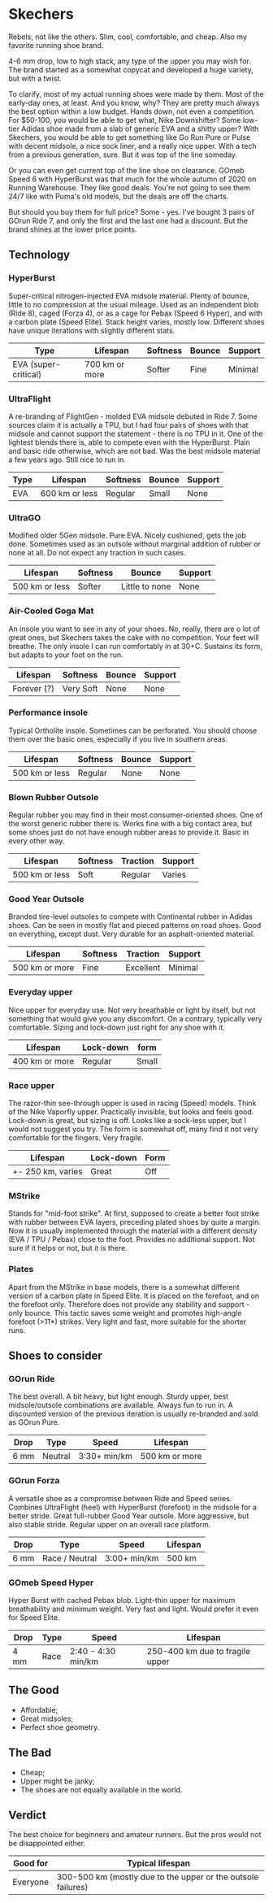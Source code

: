 # Skechers

Rebels, not like the others. Slim, cool, comfortable, and cheap. Also my favorite running shoe brand.

4-6 mm drop, low to high stack, any type of the upper you may wish for. The brand started as a somewhat copycat and developed a huge variety, but with a twist.

To clarify, most of my actual running shoes were made by them. Most of the early-day ones, at least. And you know, why? They are pretty much always the best option within a low budget. Hands down, not even a competition. For $50-100, you would be able to get what, Nike Downshifter? Some low-tier Adidas shoe made from a slab of generic EVA and a shitty upper? With Skechers, you would be able to get something like Go Run Pure or Pulse with decent midsole, a nice sock liner, and a really nice upper. With a tech from a previous generation, sure. But it was top of the line someday. 

Or you can even get current top of the line shoe on clearance. GOmeb Speed 6 with HyperBurst was that much for the whole autumn of 2020 on Running Warehouse. They like good deals. You're not going to see them 24/7 like with Puma's old models, but the deals are off the charts.

But should you buy them for full price? Some - yes. I've bought 3 pairs of GOrun Ride 7, and only the first and the last one had a discount. But the brand shines at the lower price points. 

## Technology

### HyperBurst

Super-critical nitrogen-injected EVA midsole material. Plenty of bounce, little to no compression at the usual mileage. Used as an independent blob (Ride 8), caged (Forza 4), or as a cage for Pebax (Speed 6 Hyper), and with a carbon plate (Speed Elite). Stack height varies, mostly low. Different shoes have unique iterations with slightly different stats. 

| Type                  | Lifespan       | Softness | Bounce | Support |
| --------------------- | -------------- | -------- | ------ | ------- |
| EVA (super-critical)  | 700 km or more | Softer   | Fine   | Minimal |

### UltraFlight

A re-branding of FlightGen - molded EVA midsole debuted in Ride 7. Some sources claim it is actually a TPU, but I had four pairs of shoes with that midsole and cannot support the statement - there is no TPU in it. One of the lightest blends there is, able to compete even with the HyperBurst. Plain and basic ride otherwise, which are not bad. Was the best midsole material a few years ago. Still nice to run in.

| Type | Lifespan       | Softness | Bounce | Support |
| ---- | -------------- | -------- | ------ | ------- |
| EVA  | 600 km or less | Regular  | Small  | None    |

### UltraGO

Modified older 5Gen midsole. Pure EVA. Nicely cushioned, gets the job done. Sometimes used as an outsole without marginal addition of rubber or none at all. Do not expect any traction in such cases.

| Lifespan       | Softness | Bounce         | Support |
| -------------- | -------- | -------------- | ------- |
| 500 km or less | Softer   | Little to none | None    |

### Air-Cooled Goga Mat

An insole you want to see in any of your shoes. No, really, there are o lot of great ones, but Skechers takes the cake with no competition. Your feet will breathe. The only insole I can run comfortably in at 30+C. Sustains its form, but adapts to your foot on the run.

| Lifespan    | Softness  | Bounce | Support |
| ----------- | --------- | ------ | ------- |
| Forever (?) | Very Soft | None   | None    |

### Performance insole

Typical Ortholite insole. Sometimes can be perforated. You should choose them over the basic ones, especially if you live in southern areas.

| Lifespan       | Softness | Bounce | Support |
| -------------- | -------- | ------ | ------- |
| 500 km or less | Regular  | None   | None    |

### Blown Rubber Outsole

Regular rubber you may find in their most consumer-oriented shoes. One of the worst generic rubber there is. Works fine with a big contact area, but some shoes just do not have enough rubber areas to provide it. Basic in every other way.

| Lifespan       | Softness | Traction | Support |
| -------------- | -------- | -------- | ------- |
| 500 km or less | Soft     | Regular  | Varies  |

### Good Year Outsole

Branded tire-level outsoles to compete with Continental rubber in Adidas shoes. Can be seen in mostly flat and pieced patterns on road shoes. Good on everything, except dust. Very durable for an asphalt-oriented material.

| Lifespan       | Softness | Traction  | Support |
| -------------- | -------- | --------- | ------- |
| 500 km or more | Fine     | Excellent | Minimal |

### Everyday upper

Nice upper for everyday use. Not very breathable or light by itself, but not something that would give you any discomfort. On a contrary, typically very comfortable. Sizing and lock-down just right for any shoe with it.

| Lifespan       | Lock-down | form  |
| -------------- | --------- | ----- |
| 400 km or more | Regular   | Small |

### Race upper

The razor-thin see-through upper is used in racing (Speed) models. Think of the Nike Vaporfly upper. Practically invisible, but looks and feels good. Lock-down is great, but sizing is off. Looks like a sock-less upper, but I would not suggest you try. The form is somewhat off, many find it not very comfortable for the fingers. Very fragile.

| Lifespan          | Lock-down | Form |
| ----------------- | --------- | ---- |
| +- 250 km, varies | Great     | Off  |

### MStrike

Stands for "mid-foot strike". At first, supposed to create a better foot strike with rubber between EVA layers, preceding plated shoes by quite a margin. Now it is usually implemented through the material with a different density (EVA / TPU / Pebax) close to the foot. Provides no additional support. Not sure if it helps or not, but it is there.

### Plates

Apart from the MStrike in base models, there is a somewhat different version of a carbon plate in Speed Elite. It is placed on the forefoot, and on the forefoot only. Therefore does not provide any stability and support - only bounce. This tactic saves some weight and promotes high-angle forefoot (>11*) strikes. Very light and fast, more suitable for the shorter runs.

## Shoes to consider

### GOrun Ride

The best overall. A bit heavy, but light enough. Sturdy upper, best midsole/outsole combinations are available. Always fun to run in. A discounted version of the previous iteration is usually re-branded and sold as GOrun Pure.

| Drop | Type    | Speed        | Lifespan       |
| ---- | ------- | ------------ | -------------- |
| 6 mm | Neutral | 3:30+ min/km | 500 km or more |

### GOrun Forza

A versatile shoe as a compromise between Ride and Speed series. Combines UltraFlight (heel) with HyperBurst (forefoot) in the midsole for a better stride. Great full-rubber Good Year outsole. More aggressive, but also stable stride. Regular upper on an overall race platform.

| Drop | Type           | Speed        | Lifespan |
| ---- | -------------- | ------------ | -------- |
| 6 mm | Race / Neutral | 3:00+ min/km | 500 km   |

### GOmeb Speed Hyper

Hyper Burst with cached Pebax blob. Light-thin upper for maximum breathability and minimum weight. Very fast and light. Would prefer it even for Speed Elite. 

| Drop | Type | Speed              | Lifespan                        |
| ---- | ---- | ------------------ | ------------------------------- |
| 4 mm | Race | 2:40 - 4:30 min/km | 250-400 km due to fragile upper |

## The Good

- Affordable;
- Great midsoles;
- Perfect shoe geometry.

## The Bad

- Cheap;
- Upper might be janky;
- The shoes are not equally available in the world.

## Verdict

The best choice for beginners and amateur runners. But the pros would not be disappointed either.

| Good for | Typical lifespan                                             |
| -------- | ------------------------------------------------------------ |
| Everyone | 300-500 km (mostly due to the upper or the outsole failures) |